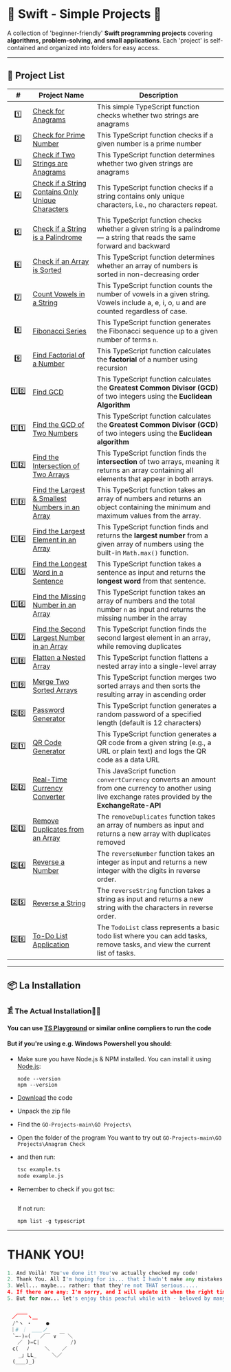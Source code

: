 # 📌 Swift - Simple Projects 🚀  

A collection of 'beginner-friendly' **Swift programming projects** covering **algorithms, problem-solving, and small applications**. Each 'project' is self-contained and organized into folders for easy access.  

---

## 📂 Project List  

| #  | Project Name               | Description |
|----|----------------------------|-------------|
|‎  ‎ 1️⃣ |[Check for Anagrams](https://github.com/JakubStachh/Type-Script-Projects/tree/main/TypeScript%20Projects/Check%20for%20Anagrams)|This simple TypeScript function checks whether two strings are anagrams|
|‎  ‎ 2️⃣ |[Check for Prime Number](https://github.com/JakubStachh/Type-Script-Projects/tree/main/TypeScript%20Projects/Check%20for%20Prime%20Number)|This TypeScript function checks if a given number is a prime number|
|‎‎‎  ‎ 3️⃣ |[Check if Two Strings are Anagrams](https://github.com/JakubStachh/Type-Script-Projects/tree/main/TypeScript%20Projects/Check%20if%20Two%20Strings%20are%20Anagrams)|This TypeScript function determines whether two given strings are anagrams|
|‎  ‎ 4️⃣ |[Check if a String Contains Only Unique Characters](https://github.com/JakubStachh/Type-Script-Projects/tree/main/TypeScript%20Projects/Check%20if%20a%20String%20Contains%20Only%20Unique%20Characters)|This TypeScript function checks if a string contains only unique characters, i.e., no characters repeat.|
|‎  ‎ 5️⃣ |[Check if a String is a Palindrome](https://github.com/JakubStachh/Type-Script-Projects/tree/main/TypeScript%20Projects/Check%20if%20a%20String%20is%20a%20Palindrome)|This TypeScript function checks whether a given string is a palindrome — a string that reads the same forward and backward|
|‎  ‎ 6️⃣ |[Check if an Array is Sorted](https://github.com/JakubStachh/Type-Script-Projects/tree/main/TypeScript%20Projects/Check%20if%20an%20Array%20is%20Sorted)|This TypeScript function determines whether an array of numbers is sorted in non-decreasing order|
|‎  ‎ 7️⃣ |[Count Vowels in a String](https://github.com/JakubStachh/Type-Script-Projects/tree/main/TypeScript%20Projects/Count%20Vowels%20in%20a%20String)|This TypeScript function counts the number of vowels in a given string. Vowels include a, e, i, o, u and are counted regardless of case.|
|‎  ‎ 8️⃣ |[Fibonacci Series](https://github.com/JakubStachh/Type-Script-Projects/tree/main/TypeScript%20Projects/Fibonacci%20Series)|This TypeScript function generates the Fibonacci sequence up to a given number of terms `n`.|
|‎  ‎ 9️⃣ |[Find Factorial of a Number](https://github.com/JakubStachh/Type-Script-Projects/tree/main/TypeScript%20Projects/Find%20Factorial%20of%20a%20Number)|This TypeScript function calculates the **factorial** of a number using recursion|
| 1️⃣0️⃣ |[Find GCD](https://github.com/JakubStachh/Type-Script-Projects/tree/main/TypeScript%20Projects/Find%20GCD)|This TypeScript function calculates the **Greatest Common Divisor (GCD)** of two integers using the **Euclidean Algorithm**|
| 1️⃣1️⃣ |[Find the GCD of Two Numbers](https://github.com/JakubStachh/Type-Script-Projects/tree/main/TypeScript%20Projects/Find%20the%20GCD%20of%20Two%20Numbers)|This TypeScript function calculates the **Greatest Common Divisor (GCD)** of two integers using the **Euclidean algorithm**|
| 1️⃣2️⃣ |[Find the Intersection of Two Arrays](https://github.com/JakubStachh/Type-Script-Projects/tree/main/TypeScript%20Projects/Find%20the%20Intersection%20of%20Two%20Arrays)|This TypeScript function finds the **intersection** of two arrays, meaning it returns an array containing all elements that appear in both arrays.|
| 1️⃣3️⃣ |[Find the Largest & Smallest Numbers in an Array](https://github.com/JakubStachh/Type-Script-Projects/tree/main/TypeScript%20Projects/Find%20the%20Largest%20%26%20Smallest%20Numbers%20in%20an%20Array)|This TypeScript function takes an array of numbers and returns an object containing the minimum and maximum values from the array.|
| 1️⃣4️⃣ |[Find the Largest Element in an Array](https://github.com/JakubStachh/Type-Script-Projects/tree/main/TypeScript%20Projects/Find%20the%20Largest%20Element%20in%20an%20Array)|This TypeScript function finds and returns the **largest number** from a given array of numbers using the built-in `Math.max()` function.|
| 1️⃣5️⃣ |[Find the Longest Word in a Sentence](https://github.com/JakubStachh/Type-Script-Projects/tree/main/TypeScript%20Projects/Find%20the%20Longest%20Word%20in%20a%20Sentence)|This TypeScript function takes a sentence as input and returns the **longest word** from that sentence.|
| 1️⃣6️⃣ |[Find the Missing Number in an Array](https://github.com/JakubStachh/Type-Script-Projects/tree/main/TypeScript%20Projects/Find%20the%20Missing%20Number%20in%20an%20Array)|This TypeScript function takes an array of numbers and the total number `n` as input and returns the missing number in the array|
| 1️⃣7️⃣ |[Find the Second Largest Number in an Array](https://github.com/JakubStachh/Type-Script-Projects/tree/main/TypeScript%20Projects/Find%20the%20Second%20Largest%20Number%20in%20an%20Array)|This TypeScript function finds the second largest element in an array, while removing duplicates|
| 1️⃣8️⃣ |[Flatten a Nested Array](https://github.com/JakubStachh/Type-Script-Projects/tree/main/TypeScript%20Projects/Flatten%20a%20Nested%20Array)|This TypeScript function flattens a nested array into a single-level array|
| 1️⃣9️⃣ |[Merge Two Sorted Arrays](https://github.com/JakubStachh/Type-Script-Projects/tree/main/TypeScript%20Projects/Merge%20Two%20Sorted%20Arrays)|This TypeScript function merges two sorted arrays and then sorts the resulting array in ascending order|
| 2️⃣0️⃣ |[Password Generator](https://github.com/JakubStachh/Type-Script-Projects/tree/main/TypeScript%20Projects/Password%20Generator)|This TypeScript function generates a random password of a specified length (default is 12 characters)|
| 2️⃣1️⃣ |[QR Code Generator](https://github.com/JakubStachh/Type-Script-Projects/tree/main/TypeScript%20Projects/QR%20Code%20Generator)|This TypeScript function generates a QR code from a given string (e.g., a URL or plain text) and logs the QR code as a data URL|
| 2️⃣2️⃣ |[Real-Time Currency Converter](https://github.com/JakubStachh/Type-Script-Projects/tree/main/TypeScript%20Projects/Real-Time%20Currency%20Converter)|This JavaScript function `convertCurrency` converts an amount from one currency to another using live exchange rates provided by the **ExchangeRate-API**|
| 2️⃣3️⃣ |[Remove Duplicates from an Array](https://github.com/JakubStachh/Type-Script-Projects/tree/main/TypeScript%20Projects/Remove%20Duplicates%20from%20an%20Array)|The `removeDuplicates` function takes an array of numbers as input and returns a new array with duplicates removed|
| 2️⃣4️⃣ |[Reverse a Number](https://github.com/JakubStachh/Type-Script-Projects/tree/main/TypeScript%20Projects/Reverse%20a%20Number)|The `reverseNumber` function takes an integer as input and returns a new integer with the digits in reverse order.|
| 2️⃣5️⃣ |[Reverse a String](https://github.com/JakubStachh/Type-Script-Projects/tree/main/TypeScript%20Projects/Reverse%20a%20String)|The `reverseString` function takes a string as input and returns a new string with the characters in reverse order.|
| 2️⃣6️⃣ |[To-Do List Application](https://github.com/JakubStachh/Type-Script-Projects/tree/main/TypeScript%20Projects/To-Do%20List%20Application)|The `TodoList` class represents a basic todo list where you can add tasks, remove tasks, and view the current list of tasks.|



---

## 📦 La Installation

### 𓀃 The Actual Installation🤌🤌

#### You can use [TS Playground](https://www.typescriptlang.org/play/?#code/Q) or similar online compliers to run the code

#### But if you're using e.g. Windows Powershell you should:

- Make sure you have Node.js & NPM installed. You can install it using [Node.js](https://nodejs.org/en):

  ```
  node --version
  npm --version
  ```
  
- [Download](https://github.com/JakubStachh/Type-Script-Projects/archive/refs/heads/main.zip) the code
- Unpack the zip file
- Find the `GO-Projects-main\GO Projects\`
- Open the folder of the program You want to try out `GO-Projects-main\GO Projects\Anagram Check`
- and then run:
  
  ```sh
  tsc example.ts
  node example.js
  ```
- Remember to check if you got tsc:
  ```tsc --version
  ```
  If not run:
  ```
  npm list -g typescript
  ```

---

# THANK YOU!
```python
1. And Voilà! You've done it! You've actually checked my code! 
2. Thank You. All I'm hoping for is... that I hadn't make any mistakes.
3. Well... maybe... rather: that they're not THAT serious.....
4. If there are any: I'm sorry, and I will update it when the right time comes.... 
5. But for now... let's enjoy this peacful while with - beloved by many - EL SNOOPY!!!


ㅤ／￣￣ヽ＿
　/^ヽ ・   　●
 ｜# ｜　＿＿ノ
　`―-)=(   ／￣ ∨ ￣ ＼
　　／ㅤ)=C|          /)
　c(　 ﾉ     ＼    ／
　  _｣ LL_     ＼／
　(＿＿)_)
```
